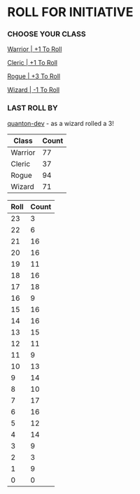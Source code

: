# ROLL FOR INITIATIVE
### CHOOSE YOUR CLASS

[Warrior | +1 To Roll](https://github.com/benjaminsampica/benjaminsampica/issues/new?title=roll%7Cwarrior&body=Just+click+%27Submit+new+issue%27.)

[Cleric | +1 To Roll](https://github.com/benjaminsampica/benjaminsampica/issues/new?title=roll%7Ccleric&body=Just+click+%27Submit+new+issue%27.)

[Rogue | +3 To Roll](https://github.com/benjaminsampica/benjaminsampica/issues/new?title=roll%7Crogue&body=Just+click+%27Submit+new+issue%27.)

[Wizard | -1 To Roll](https://github.com/benjaminsampica/benjaminsampica/issues/new?title=roll%7Cwizard&body=Just+click+%27Submit+new+issue%27.)
### LAST ROLL BY
[quanton-dev](https://www.github.com/quanton-dev) - as a wizard rolled a 3!

|Class|Count|
|-|-|
|Warrior|77|
|Cleric|37|
|Rogue|94|
|Wizard|71|

|Roll|Count|
|-|-|
|23|3
|22|6
|21|16
|20|16
|19|11
|18|16
|17|18
|16|9
|15|16
|14|16
|13|15
|12|11
|11|9
|10|13
|9|14
|8|10
|7|17
|6|16
|5|12
|4|14
|3|9
|2|3
|1|9
|0|0
